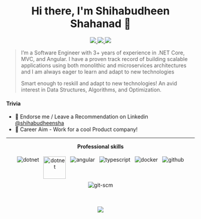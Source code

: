 <h1 align="center">Hi there, I'm Shihabudheen Shahanad 👋</h1>

<p align="center"> 
 <a href="https://github.com/shihabudheensha" alt="shihabudheens's github">
   <img src="https://img.shields.io/badge/%40shihabudheensha-%23333?logo=github" />
 </a>
 <a href="https://www.linkedin.com/in/shihabudheensha" alt="shihabudheen's linkedin">
   <img src="https://img.shields.io/badge/%40shihabudheensha-%23007EC6?logo=linkedin" />
 </a>
   <img src="https://komarev.com/ghpvc/?username=shihabudheensha&color=ff69b4&style=flat-square" />
 </a>
</p>


> I’m a Software Engineer with 3+ years of experience in .NET Core, MVC, and Angular. I have a proven track record of building scalable applications using both monolithic and microservices architectures and I am always eager to learn and adapt to new technologies
> 
>Smart enough to reskill and adapt to new technologies! An avid interest in Data Structures, Algorithms, and Optimization.




#### Trivia
- 🦸 Endorse me / Leave a Recommendation on Linkedin [@shihabudheensha](https://www.linkedin.com/in/shihabudheensha/)
- 🦸 Career Aim - Work for a cool Product company! 

---

<p align="center"> 
 <strong>
  Professional skills
  </strong>
</p>

<p align="center">
  <a href="https://dotnet.microsoft.com/" style="text-decoration: none !important;">
    <img src="https://www.vectorlogo.zone/logos/dotnet/dotnet-ar21.svg" alt="dotnet" style="vertical-align:top; margin:4px;">
  </a>
  <a href="https://dotnet.microsoft.com/" style="text-decoration: none !important;">
    <img src="https://upload.wikimedia.org/wikipedia/commons/e/ee/.NET_Core_Logo.svg" alt="dotnet" style="vertical-align:top; margin:4px;height:60px;">
  </a>
  <a href="https://angular.io" style="text-decoration: none !important;">
    <img src="https://www.vectorlogo.zone/logos/angular/angular-ar21.svg" alt="angular" style="vertical-align:top; margin:4px;">
  </a>
  <a href="" style="text-decoration: none !important;">
    <img src="https://www.vectorlogo.zone/logos/typescriptlang/typescriptlang-ar21.svg" alt="typescript" style="vertical-align:top; margin:4px;">
  </a>  
  <a href="https://hub.docker.com/" style="text-decoration: none !important;">
    <img src="https://www.vectorlogo.zone/logos/docker/docker-ar21.svg" alt="docker" style="vertical-align:top; margin:4px">
  </a>
  <a href="https://www.github.com" style="text-decoration: none !important;">
    <img src="https://www.vectorlogo.zone/logos/github/github-ar21.svg" alt="github" style="vertical-align:top; margin:4px">
  </a>
  <a href="https://www.git.com" style="text-decoration: none !important;">
    <img src="https://www.vectorlogo.zone/logos/git-scm/git-scm-ar21.svg" alt="git-scm" style="vertical-align:top; margin:4px">
  </a>
</p>
<br/>

<p align="center">
  <a href="#" alt="shihabudheen's github stats"><img src="https://github-readme-stats.vercel.app/api?username=shihabudheensha" /></a>
</p>
